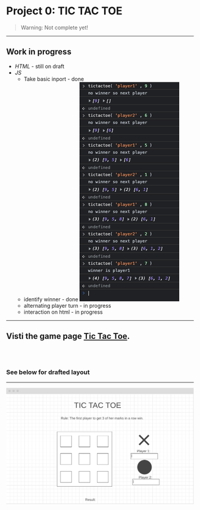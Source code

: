 # Project 0: TIC TAC TOE

> Warning: Not complete yet!
---
## Work in progress
* *HTML* - still on draft
* *JS* 
    * Take basic inport - done
    * identify winner - done
![testing result](images/testing-result.png)
    * alternating player turn - in progress
    * interaction on html - in progress

---
## Visti the game page [Tic Tac Toe](https://btee9910.github.io/project0/).

<br></br>

### See below for drafted layout
---

[![Layout](images/updated-layout.png)](https://wireframe.cc/Qr11sf)




